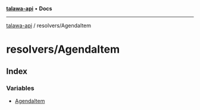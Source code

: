 [**talawa-api**](../../README.md) • **Docs**

***

[talawa-api](../../modules.md) / resolvers/AgendaItem

# resolvers/AgendaItem

## Index

### Variables

- [AgendaItem](variables/AgendaItem.md)
